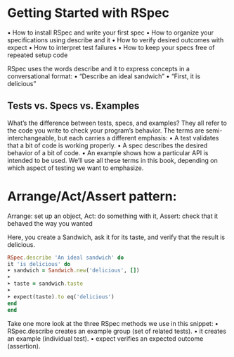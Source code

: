 # Getting Started with RSpec

• How to install RSpec and write your first spec
• How to organize your specifications using describe and it
• How to verify desired outcomes with expect
• How to interpret test failures
• How to keep your specs free of repeated setup code

RSpec uses the words describe and it to express concepts in a conversational
format:
• “Describe an ideal sandwich”
• “First, it is delicious”

## Tests vs. Specs vs. Examples

What’s the difference between tests, specs, and examples? They all refer to the code
you write to check your program’s behavior. The terms are semi-interchangeable, but
each carries a different emphasis:
• A test validates that a bit of code is working properly.
• A spec describes the desired behavior of a bit of code.
• An example shows how a particular API is intended to be used.
We’ll use all these terms in this book, depending on which aspect of testing we want
to emphasize.

# Arrange/Act/Assert pattern:

Arrange: set up an object,
Act: do something with it,
Assert: check that it behaved the way you wanted

Here, you create a Sandwich, ask it for its taste, and verify that the result is delicious.

```ruby
RSpec.describe 'An ideal sandwich' do
it 'is delicious' do
➤ sandwich = Sandwich.new('delicious', [])
➤
➤ taste = sandwich.taste
➤
➤ expect(taste).to eq('delicious')
end
end
```

Take one more look at the three RSpec methods we use in this snippet:
• RSpec.describe creates an example group (set of related tests).
• it creates an example (individual test).
• expect verifies an expected outcome (assertion).
